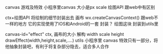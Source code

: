 canvas 游戏及特效
小程序里canvas  大小是px  scale
绘图API  跟web中有区别

ctx+绘图API  将绘制的细节封装出去
画布 wx.createCanvasContext() 跟web不一样的地方 它的实现使用了IOS和Android的一套
封装？ 绘图这块  封装到utils里

canvas-id="effect"
ctx,
画布的大小  解构 width   scale  height
drawEffect(width,height,scale,....)
utils 
  小程序里 canvas 特效只有一部分，将他抽象封装吧，有利于将复杂部分隐去，适合多人合作